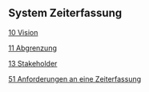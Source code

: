 
## System Zeiterfassung
[10 Vision](git+https://github.com/DomainDrivenArchitecture/ddaRequirement.git/en/timeLogging/timeLogging/Vision.md)

[11 Abgrenzung](git+https://github.com/DomainDrivenArchitecture/ddaRequirement.git/en/timeLogging/timeLoggingScope.md)

[13 Stakeholder](git+https://github.com/DomainDrivenArchitecture/ddaRequirement.git/en/timeLogging/timeLoggingStakeholders.md)

[51 Anforderungen an eine Zeiterfassung](git+https://github.com/DomainDrivenArchitecture/ddaRequirement.git/en/timeLogging/timeLoggingRequirements.md)

